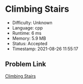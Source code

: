 # Climbing Stairs

- Difficulty: Unknown
- Language: cpp
- Runtime: 6 ms
- Memory: 5.9 MB
- Status: Accepted
- Timestamp: 2021-08-26 11:55:17

## Problem Link
[Climbing Stairs](https://leetcode.com/problems/climbing-stairs)

